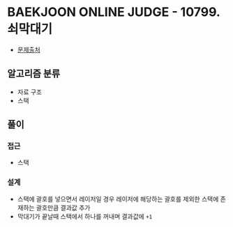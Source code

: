 # BAEKJOON ONLINE JUDGE - 10799. 쇠막대기

- [문제출처](https://www.acmicpc.net/problem/10799 '10799. 쇠막대기')

## 알고리즘 분류

- 자료 구조
- 스택

## 풀이

### 접근

- 스택

### 설계

- 스택에 괄호를 넣으면서 레이저일 경우 레이저에 해당하는 괄호를 제외한 스택에 존재하는 괄호만큼 결과값 추가
- 막대기가 끝날때 스택에서 하나를 꺼내며 결과값에 `+1`
